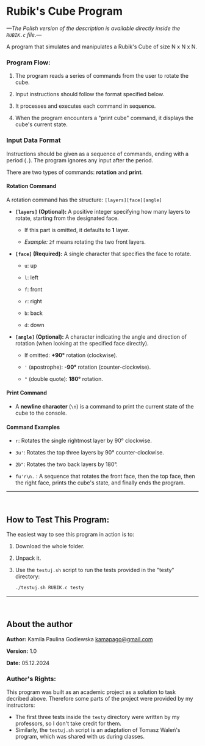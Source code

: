 # Rubik's Cube Program

*—The Polish version of the description is available directly inside the `RUBIK.c` file.—*

A program that simulates and manipulates a Rubik's Cube of size N x N x N.

### Program Flow:

1. The program reads a series of commands from the user to rotate the cube.

2. Input instructions should follow the format specified below.

3. It processes and executes each command in sequence.

4. When the program encounters a "print cube" command, it displays the cube's current state.

### Input Data Format

Instructions should be given as a sequence of commands, ending with a period (`.`). The program ignores any input after the period.

There are two types of commands: **rotation** and **print**.

#### Rotation Command

A rotation command has the structure: `[layers][face][angle]`

* **`[layers]` (Optional):** A positive integer specifying how many layers to rotate, starting from the designated face.

  * If this part is omitted, it defaults to **1** layer.

  * *Example:* `2f` means rotating the two front layers.

* **`[face]` (Required):** A single character that specifies the face to rotate.

  * `u`: up

  * `l`: left

  * `f`: front

  * `r`: right

  * `b`: back

  * `d`: down

* **`[angle]` (Optional):** A character indicating the angle and direction of rotation (when looking at the specified face directly).

  * If omitted: **+90°** rotation (clockwise).

  * `'` (apostrophe): **-90°** rotation (counter-clockwise).

  * `"` (double quote): **180°** rotation.

#### Print Command

* A **newline character** (`\n`) is a command to print the current state of the cube to the console.

#### Command Examples

* `r`: Rotates the single rightmost layer by 90° clockwise.

* `3u'`: Rotates the top three layers by 90° counter-clockwise.

* `2b"`: Rotates the two back layers by 180°.

* `fu'r\n.` : A sequence that rotates the front face, then the top face, then the right face, prints the cube's state, and finally ends the program.

---

<br>

## How to Test This Program:

The easiest way to see this program in action is to:

1. Download the whole folder.

2. Unpack it.

3. Use the `testuj.sh` script to run the tests provided in the "testy" directory:

   ```bash
   ./testuj.sh RUBIK.c testy
   ```

---

<br>

## About the author

**Author:** Kamila Paulina Godlewska [kamapago@gmail.com](mailto:kamapago@gmail.com)

**Version:** 1.0

**Date:** 05.12.2024

### Author's Rights:

This program was built as an academic project as a solution to task decribed above. Therefore some parts of the project were provided by my instructors: 
* The first three tests inside the `testy` directory were written by my professors, so I don't take credit for them.
* Similarly, the `testuj.sh` script is an adaptation of Tomasz Waleń's program, which was shared with us during classes.
